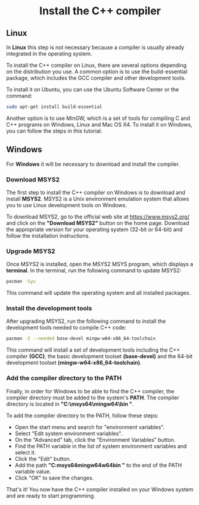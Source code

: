<h1 align="center" >Install the C++ compiler</h1>

## Linux

In **Linux** this step is not necessary because a compiler is usually already integrated in the operating system.

To install the C++ compiler on Linux, there are several options depending on the distribution you use. A common option is to use the build-essential package, which includes the GCC compiler and other development tools.

To install it on Ubuntu, you can use the Ubuntu Software Center or the command:

```bash
sudo apt-get install build-essential
```

Another option is to use MinGW, which is a set of tools for compiling C and C++ programs on Windows, Linux and Mac OS X4. To install it on Windows, you can follow the steps in this tutorial.

## Windows

For **Windows** it will be necessary to download and install the compiler.

### Download MSYS2

The first step to install the C++ compiler on Windows is to download and install **MSYS2**. MSYS2 is a Unix environment emulation system that allows you to use Linux development tools on Windows.

To download MSYS2, go to the official web site at https://www.msys2.org/ and click on the **"Download MSYS2"** button on the home page. Download the appropriate version for your operating system (32-bit or 64-bit) and follow the installation instructions.

### Upgrade MSYS2

Once MSYS2 is installed, open the MSYS2 MSYS program, which displays a **terminal**. In the terminal, run the following command to update MSYS2:

```bash
pacman -Syu
```

This command will update the operating system and all installed packages.

### Install the development tools

After upgrading MSYS2, run the following command to install the development tools needed to compile C++ code:

```bash
pacman -S --needed base-devel mingw-w64-x86_64-toolchain
```

This command will install a set of development tools including the C++ compiler **(GCC)**, the basic development toolset **(base-devel)** and the 64-bit development toolset **(mingw-w64-x86_64-toolchain)**.

### Add the compiler directory to the PATH

Finally, in order for Windows to be able to find the C++ compiler, the compiler directory must be added to the system's **PATH**. The compiler directory is located in **"C:\msys64\mingw64\bin "**.

To add the compiler directory to the PATH, follow these steps:

- Open the start menu and search for "environment variables".
- Select "Edit system environment variables".
- On the "Advanced" tab, click the "Environment Variables" button.
- Find the PATH variable in the list of system environment variables and select it.
- Click the "Edit" button.
- Add the path **"C:msys64mingw64w64bin "** to the end of the PATH variable value.
- Click "OK" to save the changes.

That's it! You now have the C++ compiler installed on your Windows system and are ready to start programming.
